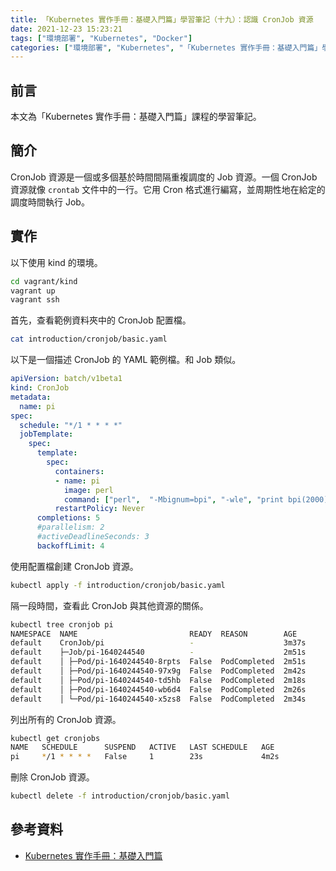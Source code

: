 ```yaml
---
title: 「Kubernetes 實作手冊：基礎入門篇」學習筆記（十九）：認識 CronJob 資源
date: 2021-12-23 15:23:21
tags: ["環境部署", "Kubernetes", "Docker"]
categories: ["環境部署", "Kubernetes", "「Kubernetes 實作手冊：基礎入門篇」學習筆記"]
---
```


## 前言

本文為「Kubernetes 實作手冊：基礎入門篇」課程的學習筆記。

## 簡介

CronJob 資源是一個或多個基於時間間隔重複調度的 Job 資源。一個 CronJob 資源就像 `crontab` 文件中的一行。它用 Cron 格式進行編寫，並周期性地在給定的調度時間執行 Job。

## 實作

以下使用 kind 的環境。

```BASH
cd vagrant/kind
vagrant up
vagrant ssh
```

首先，查看範例資料夾中的 CronJob 配置檔。

```BASH
cat introduction/cronjob/basic.yaml
```

以下是一個描述 CronJob 的 YAML 範例檔。和 Job 類似。

```YAML
apiVersion: batch/v1beta1
kind: CronJob
metadata:
  name: pi
spec:
  schedule: "*/1 * * * *"
  jobTemplate:
    spec:
      template:
        spec:
          containers:
          - name: pi
            image: perl
            command: ["perl",  "-Mbignum=bpi", "-wle", "print bpi(2000)"]
          restartPolicy: Never
      completions: 5
      #parallelism: 2
      #activeDeadlineSeconds: 3
      backoffLimit: 4
```

使用配置檔創建 CronJob 資源。

```BASH
kubectl apply -f introduction/cronjob/basic.yaml
```

隔一段時間，查看此 CronJob 與其他資源的關係。

```BASH
kubectl tree cronjob pi
NAMESPACE  NAME                         READY  REASON        AGE
default    CronJob/pi                   -                    3m37s
default    ├─Job/pi-1640244540          -                    2m51s
default    │ ├─Pod/pi-1640244540-8rpts  False  PodCompleted  2m51s
default    │ ├─Pod/pi-1640244540-97x9g  False  PodCompleted  2m42s
default    │ ├─Pod/pi-1640244540-td5hb  False  PodCompleted  2m18s
default    │ ├─Pod/pi-1640244540-wb6d4  False  PodCompleted  2m26s
default    │ └─Pod/pi-1640244540-x5zs8  False  PodCompleted  2m34s
```

列出所有的 CronJob 資源。

```BASH
kubectl get cronjobs
NAME   SCHEDULE      SUSPEND   ACTIVE   LAST SCHEDULE   AGE
pi     */1 * * * *   False     1        23s             4m2s
```

刪除 CronJob 資源。

```BASH
kubectl delete -f introduction/cronjob/basic.yaml
```

## 參考資料

- [Kubernetes 實作手冊：基礎入門篇](https://hiskio.com/courses/349/about)
